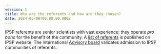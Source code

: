 ```yaml
---
version: 1
title: Who are the referents and how are they chosen?
date: 2024-06-08T00:00:00.000Z
---
```


IPSP referents are senior scientists with vast experience; they operate *pro bono* for the benefit of the community. A [list of referents](https://IP4SP.org/referent_list) is published on IPSP website. The International [Advisory board](https://IP4SP.org/advisory_board) validates admission to IPSP communities of referents.
